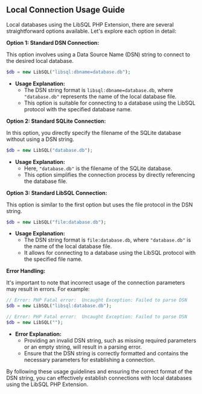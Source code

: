 ## Local Connection Usage Guide

Local databases using the LibSQL PHP Extension, there are several straightforward options available. Let's explore each option in detail:

**Option 1: Standard DSN Connection:**

This option involves using a Data Source Name (DSN) string to connect to the desired local database.

```php
$db = new LibSQL("libsql:dbname=database.db");
```

- **Usage Explanation:**
  - The DSN string format is `libsql:dbname=database.db`, where `"database.db"` represents the name of the local database file.
  - This option is suitable for connecting to a database using the LibSQL protocol with the specified database name.

**Option 2: Standard SQLite Connection:**

In this option, you directly specify the filename of the SQLite database without using a DSN string.

```php
$db = new LibSQL("database.db");
```

- **Usage Explanation:**
  - Here, `"database.db"` is the filename of the SQLite database.
  - This option simplifies the connection process by directly referencing the database file.

**Option 3: Standard LibSQL Connection:**

This option is similar to the first option but uses the file protocol in the DSN string.

```php
$db = new LibSQL("file:database.db");
```

- **Usage Explanation:**
  - The DSN string format is `file:database.db`, where `"database.db"` is the name of the local database file.
  - It allows for connecting to a database using the LibSQL protocol with the specified file name.

**Error Handling:**

It's important to note that incorrect usage of the connection parameters may result in errors. For example:

```php
// Error: PHP Fatal error:  Uncaught Exception: Failed to parse DSN
$db = new LibSQL("libsql:database.db");

// Error: PHP Fatal error:  Uncaught Exception: Failed to parse DSN
$db = new LibSQL("");
```

- **Error Explanation:**
  - Providing an invalid DSN string, such as missing required parameters or an empty string, will result in a parsing error.
  - Ensure that the DSN string is correctly formatted and contains the necessary parameters for establishing a connection.

By following these usage guidelines and ensuring the correct format of the DSN string, you can effectively establish connections with local databases using the LibSQL PHP Extension.

